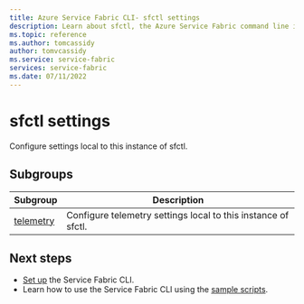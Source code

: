 ```yaml
---
title: Azure Service Fabric CLI- sfctl settings
description: Learn about sfctl, the Azure Service Fabric command line interface. Includes a list of commands for configuring local sfctl settings.
ms.topic: reference
ms.author: tomcassidy
author: tomvcassidy
ms.service: service-fabric
services: service-fabric
ms.date: 07/11/2022
---
```


# sfctl settings
Configure settings local to this instance of sfctl.

## Subgroups
|Subgroup|Description|
| --- | --- |
| [telemetry](service-fabric-sfctl-settings-telemetry.md) | Configure telemetry settings local to this instance of sfctl. |


## Next steps
- [Set up](service-fabric-cli.md) the Service Fabric CLI.
- Learn how to use the Service Fabric CLI using the [sample scripts](./scripts/sfctl-upgrade-application.md).
